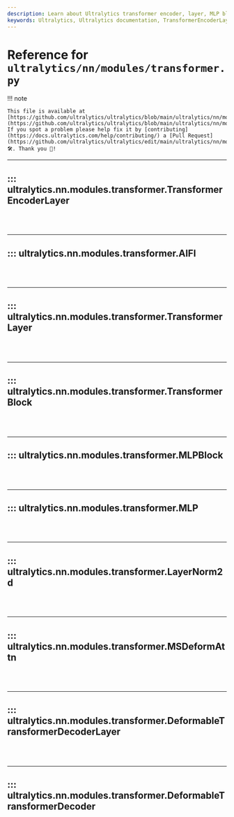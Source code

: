 ```yaml
---
description: Learn about Ultralytics transformer encoder, layer, MLP block, LayerNorm2d and the deformable transformer decoder layer. Expand your understanding of these crucial AI modules.
keywords: Ultralytics, Ultralytics documentation, TransformerEncoderLayer, TransformerLayer, MLPBlock, LayerNorm2d, DeformableTransformerDecoderLayer
---
```


# Reference for `ultralytics/nn/modules/transformer.py`

!!! note

    This file is available at [https://github.com/ultralytics/ultralytics/blob/main/ultralytics/nn/modules/transformer.py](https://github.com/ultralytics/ultralytics/blob/main/ultralytics/nn/modules/transformer.py). If you spot a problem please help fix it by [contributing](https://docs.ultralytics.com/help/contributing/) a [Pull Request](https://github.com/ultralytics/ultralytics/edit/main/ultralytics/nn/modules/transformer.py) 🛠️. Thank you 🙏!

---
## ::: ultralytics.nn.modules.transformer.TransformerEncoderLayer
<br><br>

---
## ::: ultralytics.nn.modules.transformer.AIFI
<br><br>

---
## ::: ultralytics.nn.modules.transformer.TransformerLayer
<br><br>

---
## ::: ultralytics.nn.modules.transformer.TransformerBlock
<br><br>

---
## ::: ultralytics.nn.modules.transformer.MLPBlock
<br><br>

---
## ::: ultralytics.nn.modules.transformer.MLP
<br><br>

---
## ::: ultralytics.nn.modules.transformer.LayerNorm2d
<br><br>

---
## ::: ultralytics.nn.modules.transformer.MSDeformAttn
<br><br>

---
## ::: ultralytics.nn.modules.transformer.DeformableTransformerDecoderLayer
<br><br>

---
## ::: ultralytics.nn.modules.transformer.DeformableTransformerDecoder
<br><br>
